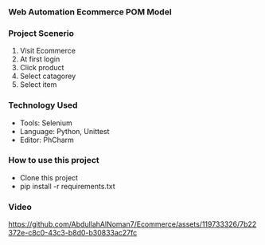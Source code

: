 ### Web Automation Ecommerce POM Model

### Project Scenerio
1) Visit Ecommerce
2) At first login
5) Click product
6) Select catagorey
7) Select item

### Technology Used
- Tools: Selenium
- Language: Python, Unittest
- Editor: PhCharm 
### How to use this project
- Clone this project 
- pip install -r requirements.txt

### Video 
https://github.com/AbdullahAlNoman7/Ecommerce/assets/119733326/7b22372e-c8c0-43c3-b8d0-b30833ac27fc




